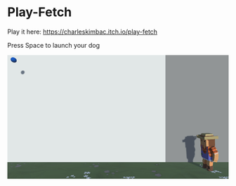 # Play-Fetch
Play it here: https://charleskimbac.itch.io/play-fetch

Press Space to launch your dog

<img src="/Assets/Challenge%202/GIFs/gameplay.gif" width=700 />
